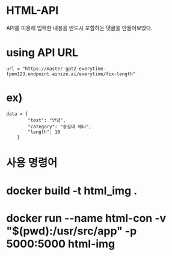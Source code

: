 # HTML-API

API를 이용해 입력한 내용을 반드시 포함하는 댓글을 만들어보았다.

# using API URL 
    url = "https://master-gpt2-everytime-fpem123.endpoint.ainize.ai/everytime/fix-length"

# ex) 
    data = {
            "text": "안녕", 
            "category": "숭실대 에타",
            "length": 10
        }
# 사용 명령어
# docker build -t html_img .
# docker run --name html-con -v "$(pwd):/usr/src/app" -p 5000:5000 html-img
